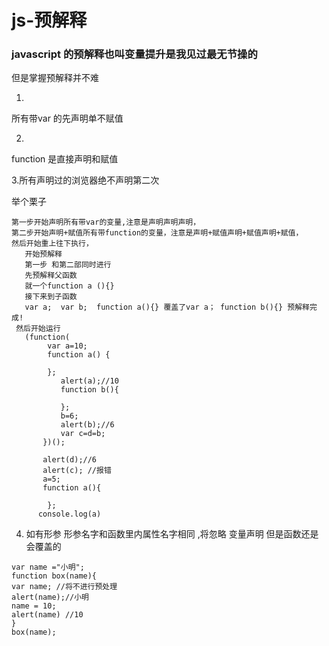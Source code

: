 # js-预解释

### javascript 的预解释也叫变量提升是我见过最无节操的

但是掌握预解释并不难

1.

所有带var 的先声明单不赋值

2.

function 是直接声明和赋值

3.所有声明过的浏览器绝不声明第二次

举个栗子

```
第一步开始声明所有带var的变量,注意是声明声明声明，
第二步开始声明+赋值所有带function的变量，注意是声明+赋值声明+赋值声明+赋值，
然后开始重上往下执行，
   开始预解释
   第一步 和第二部同时进行  
   先预解释父函数
   就一个function a (){}
   接下来到子函数
   var a;  var b;  function a(){} 覆盖了var a； function b(){} 预解释完成!
 然后开始运行  
   (function(
		var a=10; 
		function a() {

		};
           alert(a);//10
           function b(){

           };
           b=6;
           alert(b);//6
           var c=d=b;
       })();

       alert(d);//6
       alert(c); //报错
       a=5;  
       function a(){

        };
      console.log(a)
```

4. 如有形参 形参名字和函数里内属性名字相同 ,将忽略 变量声明 但是函数还是会覆盖的

```
var name ="小明";
function box(name){
var name; //将不进行预处理
alert(name);//小明
name = 10;
alert(name) //10
}
box(name);
```
